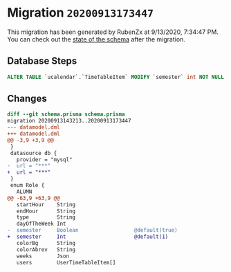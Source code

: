 # Migration `20200913173447`

This migration has been generated by RubenZx at 9/13/2020, 7:34:47 PM.
You can check out the [state of the schema](./schema.prisma) after the migration.

## Database Steps

```sql
ALTER TABLE `ucalendar`.`TimeTableItem` MODIFY `semester` int NOT NULL DEFAULT 1
```

## Changes

```diff
diff --git schema.prisma schema.prisma
migration 20200913143213..20200913173447
--- datamodel.dml
+++ datamodel.dml
@@ -3,9 +3,9 @@
 }
 datasource db {
   provider = "mysql"
-  url = "***"
+  url = "***"
 }
 enum Role {
   ALUMN
@@ -63,9 +63,9 @@
   startHour    String
   endHour      String
   type         String
   dayOfTheWeek Int
-  semester     Boolean                  @default(true)
+  semester     Int                      @default(1)
   colorBg      String
   colorAbrev   String
   weeks        Json
   users        UserTimeTableItem[]
```


